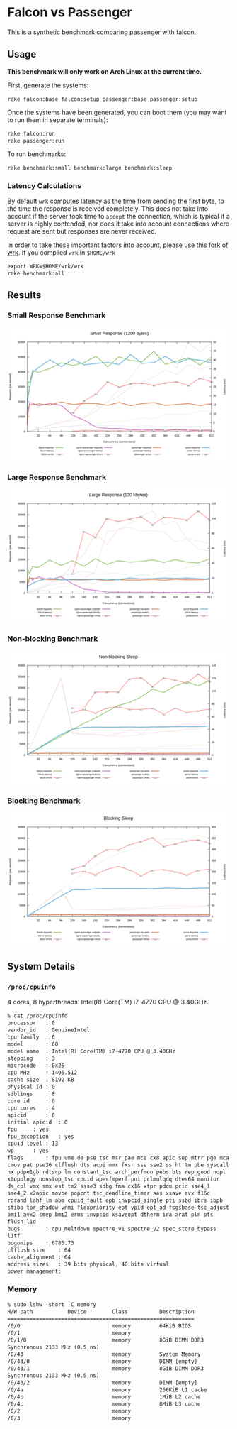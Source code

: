 # Falcon vs Passenger

This is a synthetic benchmark comparing passenger with falcon.

## Usage

**This benchmark will only work on Arch Linux at the current time.**

First, generate the systems:

	rake falcon:base falcon:setup passenger:base passenger:setup

Once the systems have been generated, you can boot them (you may want to run them in separate terminals):

	rake falcon:run
	rake passenger:run

To run benchmarks:

	rake benchmark:small benchmark:large benchmark:sleep

### Latency Calculations

By default `wrk` computes latency as the time from sending the first byte, to the time the response is received completely. This does not take into account if the server took time to `accept` the connection, which is typical if a server is highly contended, nor does it take into account connections where request are sent but responses are never received.

In order to take these important factors into account, please use [this fork of wrk](https://github.com/ioquatix/wrk). If you compiled `wrk` in `$HOME/wrk`

```
export WRK=$HOME/wrk/wrk
rake benchmark:all
```

## Results

### Small Response Benchmark

![Graph](benchmark/small.svg)

### Large Response Benchmark

![Graph](benchmark/large.svg)

### Non-blocking Benchmark

![Graph](benchmark/nonblocking.svg)

### Blocking Benchmark

![Graph](benchmark/blocking.svg)

## System Details

### `/proc/cpuinfo`

4 cores, 8 hyperthreads: Intel(R) Core(TM) i7-4770 CPU @ 3.40GHz.

```
% cat /proc/cpuinfo
processor	: 0
vendor_id	: GenuineIntel
cpu family	: 6
model		: 60
model name	: Intel(R) Core(TM) i7-4770 CPU @ 3.40GHz
stepping	: 3
microcode	: 0x25
cpu MHz		: 1496.512
cache size	: 8192 KB
physical id	: 0
siblings	: 8
core id		: 0
cpu cores	: 4
apicid		: 0
initial apicid	: 0
fpu		: yes
fpu_exception	: yes
cpuid level	: 13
wp		: yes
flags		: fpu vme de pse tsc msr pae mce cx8 apic sep mtrr pge mca cmov pat pse36 clflush dts acpi mmx fxsr sse sse2 ss ht tm pbe syscall nx pdpe1gb rdtscp lm constant_tsc arch_perfmon pebs bts rep_good nopl xtopology nonstop_tsc cpuid aperfmperf pni pclmulqdq dtes64 monitor ds_cpl vmx smx est tm2 ssse3 sdbg fma cx16 xtpr pdcm pcid sse4_1 sse4_2 x2apic movbe popcnt tsc_deadline_timer aes xsave avx f16c rdrand lahf_lm abm cpuid_fault epb invpcid_single pti ssbd ibrs ibpb stibp tpr_shadow vnmi flexpriority ept vpid ept_ad fsgsbase tsc_adjust bmi1 avx2 smep bmi2 erms invpcid xsaveopt dtherm ida arat pln pts flush_l1d
bugs		: cpu_meltdown spectre_v1 spectre_v2 spec_store_bypass l1tf
bogomips	: 6786.73
clflush size	: 64
cache_alignment	: 64
address sizes	: 39 bits physical, 48 bits virtual
power management:
```

### Memory

```
% sudo lshw -short -C memory
H/W path           Device        Class          Description
===========================================================
/0/0                             memory         64KiB BIOS
/0/1                             memory         
/0/1/0                           memory         8GiB DIMM DDR3 Synchronous 2133 MHz (0.5 ns)
/0/43                            memory         System Memory
/0/43/0                          memory         DIMM [empty]
/0/43/1                          memory         8GiB DIMM DDR3 Synchronous 2133 MHz (0.5 ns)
/0/43/2                          memory         DIMM [empty]
/0/4a                            memory         256KiB L1 cache
/0/4b                            memory         1MiB L2 cache
/0/4c                            memory         8MiB L3 cache
/0/2                             memory         
/0/3                             memory         
```
